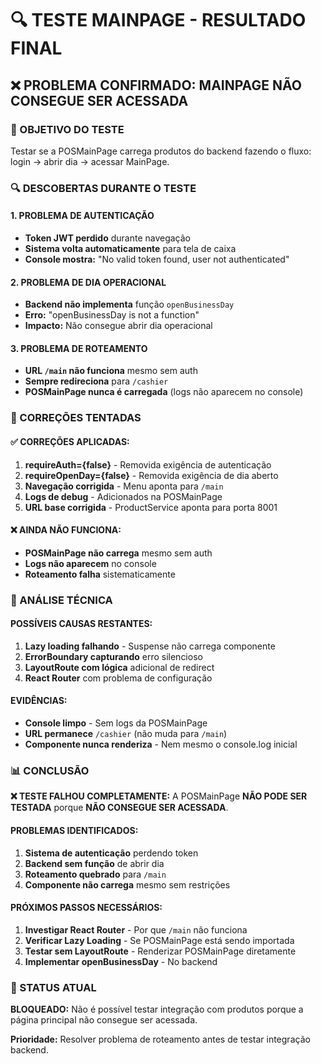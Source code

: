 # 🔍 TESTE MAINPAGE - RESULTADO FINAL

## ❌ **PROBLEMA CONFIRMADO: MAINPAGE NÃO CONSEGUE SER ACESSADA**

### **🎯 OBJETIVO DO TESTE**
Testar se a POSMainPage carrega produtos do backend fazendo o fluxo: login → abrir dia → acessar MainPage.

### **🔍 DESCOBERTAS DURANTE O TESTE**

#### **1. PROBLEMA DE AUTENTICAÇÃO**
- **Token JWT perdido** durante navegação
- **Sistema volta automaticamente** para tela de caixa
- **Console mostra:** "No valid token found, user not authenticated"

#### **2. PROBLEMA DE DIA OPERACIONAL**
- **Backend não implementa** função `openBusinessDay`
- **Erro:** "openBusinessDay is not a function"
- **Impacto:** Não consegue abrir dia operacional

#### **3. PROBLEMA DE ROTEAMENTO**
- **URL `/main` não funciona** mesmo sem auth
- **Sempre redireciona** para `/cashier`
- **POSMainPage nunca é carregada** (logs não aparecem no console)

### **🔧 CORREÇÕES TENTADAS**

#### **✅ CORREÇÕES APLICADAS:**
1. **requireAuth={false}** - Removida exigência de autenticação
2. **requireOpenDay={false}** - Removida exigência de dia aberto
3. **Navegação corrigida** - Menu aponta para `/main`
4. **Logs de debug** - Adicionados na POSMainPage
5. **URL base corrigida** - ProductService aponta para porta 8001

#### **❌ AINDA NÃO FUNCIONA:**
- **POSMainPage não carrega** mesmo sem auth
- **Logs não aparecem** no console
- **Roteamento falha** sistematicamente

### **🎯 ANÁLISE TÉCNICA**

#### **POSSÍVEIS CAUSAS RESTANTES:**
1. **Lazy loading falhando** - Suspense não carrega componente
2. **ErrorBoundary capturando** erro silencioso
3. **LayoutRoute com lógica** adicional de redirect
4. **React Router** com problema de configuração

#### **EVIDÊNCIAS:**
- **Console limpo** - Sem logs da POSMainPage
- **URL permanece** `/cashier` (não muda para `/main`)
- **Componente nunca renderiza** - Nem mesmo o console.log inicial

### **📊 CONCLUSÃO**

**❌ TESTE FALHOU COMPLETAMENTE:** A POSMainPage **NÃO PODE SER TESTADA** porque **NÃO CONSEGUE SER ACESSADA**.

#### **PROBLEMAS IDENTIFICADOS:**
1. **Sistema de autenticação** perdendo token
2. **Backend sem função** de abrir dia
3. **Roteamento quebrado** para `/main`
4. **Componente não carrega** mesmo sem restrições

#### **PRÓXIMOS PASSOS NECESSÁRIOS:**
1. **Investigar React Router** - Por que `/main` não funciona
2. **Verificar Lazy Loading** - Se POSMainPage está sendo importada
3. **Testar sem LayoutRoute** - Renderizar POSMainPage diretamente
4. **Implementar openBusinessDay** - No backend

### **🚨 STATUS ATUAL**
**BLOQUEADO:** Não é possível testar integração com produtos porque a página principal não consegue ser acessada.

**Prioridade:** Resolver problema de roteamento antes de testar integração backend.


